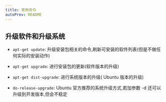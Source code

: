 ```yaml
---
title: 常用命令
autoPrev: README
---
```


## 升级软件和升级系统

- `apt-get update`: 升级安装包相关的命令,刷新可安装的软件列表(但是不做任何实际的安装动作)

- `apt-get upgrade`: 进行安装包的更新(软件版本的升级)

- `apt-get dist-upgrade`: 进行系统版本的升级( Ubuntu 版本的升级)

- `do-release-upgrade`: Ubuntu 官方推荐的系统升级方式,若加参数 -d 还可以升级到开发版本,但会不稳定